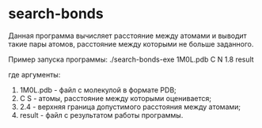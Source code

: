 # search-bonds
Данная программа вычисляет расстояние между атомами
и выводит такие пары атомов, расстояние между которыми не больше
заданного. 

Пример запуска программы:
./search-bonds-exe 1M0L.pdb C N 1.8 result 

где аргументы:
1) 1M0L.pdb - файл с молекулой в формате PDB;
2) C S - атомы, расстояние между которыми оценивается;
3) 2.4 - верхняя граница допустимого расстояния между атомами;
4) result - файл с результатом работы программы.
